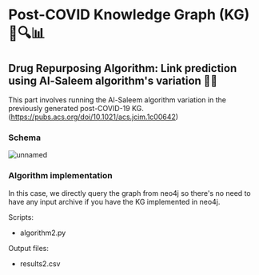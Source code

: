 # Post-COVID Knowledge Graph (KG) 🦠🔍📊

## Drug Repurposing Algorithm: Link prediction using Al-Saleem algorithm's variation 💊🔄
This part involves running the Al-Saleem algorithm variation in the previously generated post-COVID-19 KG. 
(https://pubs.acs.org/doi/10.1021/acs.jcim.1c00642)

### Schema
![unnamed](https://github.com/macsbio/post-covid-kg/assets/113828670/ee647d21-b664-4a44-968c-b3b4511c0459)


### Algorithm implementation
In this case, we directly query the graph from neo4j so there's no need to have any input archive if you have the KG implemented in neo4j.  

Scripts:
- algorithm2.py

Output files:
- results2.csv
